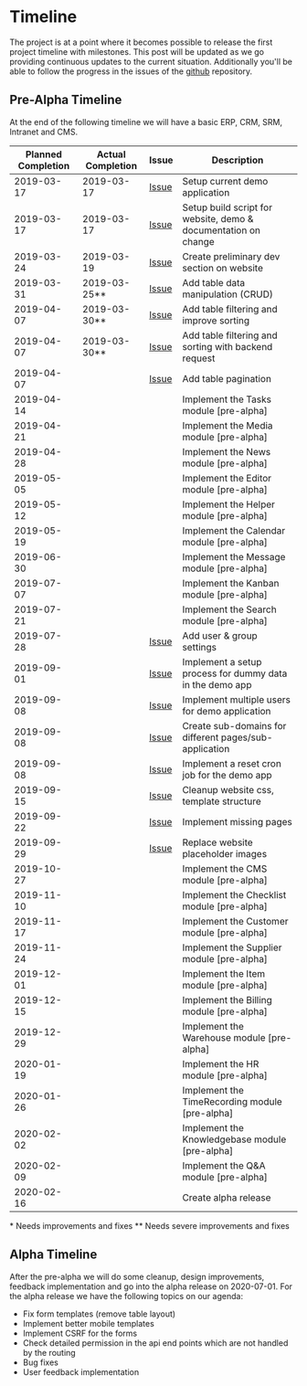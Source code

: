# Timeline

The project is at a point where it becomes possible to release the first project timeline with milestones. This post will be updated as we go providing continuous updates to the current situation. Additionally you'll be able to follow the progress in the issues of the [github](https://github.com/karaka-management) repository.

## Pre-Alpha Timeline

At the end of the following timeline we will have a basic ERP, CRM, SRM, Intranet and CMS.

| Planned Completion | Actual Completion | Issue                                                            | Description                                                    |
|--------------------|-------------------|------------------------------------------------------------------|----------------------------------------------------------------|
| 2019-03-17         | 2019-03-17        | [Issue](https://github.com/karaka-management/Website/issues/1)   | Setup current demo application                                 |
| 2019-03-17         | 2019-03-17        | [Issue](https://github.com/karaka-management/Build/issues/7)     | Setup build script for website, demo & documentation on change |
| 2019-03-24         | 2019-03-19        | [Issue](https://github.com/karaka-management/Website/issues/2)   | Create preliminary dev section on website                      |
| 2019-03-31         | 2019-03-25**      | [Issue](https://github.com/karaka-management/jsOMS/issues/54)    | Add table data manipulation (CRUD)                             |
| 2019-04-07         | 2019-03-30**      | [Issue](https://github.com/karaka-management/jsOMS/issues/50)    | Add table filtering and improve sorting                        |
| 2019-04-07         | 2019-03-30**      | [Issue](https://github.com/karaka-management/jsOMS/issues/55)    | Add table filtering and sorting with backend request           |
| 2019-04-07         |                   | [Issue](https://github.com/karaka-management/Modules/issues/171) | Add table pagination                                           |
| 2019-04-14         |                   |                                                                  | Implement the Tasks module [pre-alpha]                         |
| 2019-04-21         |                   |                                                                  | Implement the Media module [pre-alpha]                         |
| 2019-04-28         |                   |                                                                  | Implement the News module [pre-alpha]                          |
| 2019-05-05         |                   |                                                                  | Implement the Editor module [pre-alpha]                        |
| 2019-05-12         |                   |                                                                  | Implement the Helper module [pre-alpha]                        |
| 2019-05-19         |                   |                                                                  | Implement the Calendar module [pre-alpha]                      |
| 2019-06-30         |                   |                                                                  | Implement the Message module [pre-alpha]                       |
| 2019-07-07         |                   |                                                                  | Implement the Kanban module [pre-alpha]                        |
| 2019-07-21         |                   |                                                                  | Implement the Search module [pre-alpha]                        |
| 2019-07-28         |                   | [Issue](https://github.com/karaka-management/Modules/issues/172) | Add user & group settings                                      |
| 2019-09-01         |                   | [Issue](https://github.com/karaka-management/Modules/issues/173) | Implement a setup process for dummy data in the demo app       |
| 2019-09-08         |                   | [Issue](https://github.com/karaka-management/Website/issues/3)   | Implement multiple users for demo application                  |
| 2019-09-08         |                   | [Issue](https://github.com/karaka-management/Website/issues/4)   | Create sub-domains for different pages/sub-application         |
| 2019-09-08         |                   | [Issue](https://github.com/karaka-management/Website/issues/5)   | Implement a reset cron job for the demo app                    |
| 2019-09-15         |                   | [Issue](https://github.com/karaka-management/Website/issues/6)   | Cleanup website css, template structure                        |
| 2019-09-22         |                   | [Issue](https://github.com/karaka-management/Website/issues/7)   | Implement missing pages                                        |
| 2019-09-29         |                   | [Issue](https://github.com/karaka-management/Website/issues/8)   | Replace website placeholder images                             |
| 2019-10-27         |                   |                                                                  | Implement the CMS module [pre-alpha]                           |
| 2019-11-10         |                   |                                                                  | Implement the Checklist module [pre-alpha]                     |
| 2019-11-17         |                   |                                                                  | Implement the Customer module [pre-alpha]                      |
| 2019-11-24         |                   |                                                                  | Implement the Supplier module [pre-alpha]                      |
| 2019-12-01         |                   |                                                                  | Implement the Item module [pre-alpha]                          |
| 2019-12-15         |                   |                                                                  | Implement the Billing module [pre-alpha]                       |
| 2019-12-29         |                   |                                                                  | Implement the Warehouse module [pre-alpha]                     |
| 2020-01-19         |                   |                                                                  | Implement the HR module [pre-alpha]                            |
| 2020-01-26         |                   |                                                                  | Implement the TimeRecording module [pre-alpha]                 |
| 2020-02-02         |                   |                                                                  | Implement the Knowledgebase module [pre-alpha]                 |
| 2020-02-09         |                   |                                                                  | Implement the Q&A module [pre-alpha]                           |
| 2020-02-16         |                   |                                                                  | Create alpha release                                           |

\* Needs improvements and fixes
\*\* Needs severe improvements and fixes

## Alpha Timeline

After the pre-alpha we will do some cleanup, design improvements, feedback implementation and go into the alpha release on 2020-07-01. For the alpha release we have the following topics on our agenda:

* Fix form templates (remove table layout)
* Implement better mobile templates
* Implement CSRF for the forms
* Check detailed permission in the api end points which are not handled by the routing
* Bug fixes
* User feedback implementation